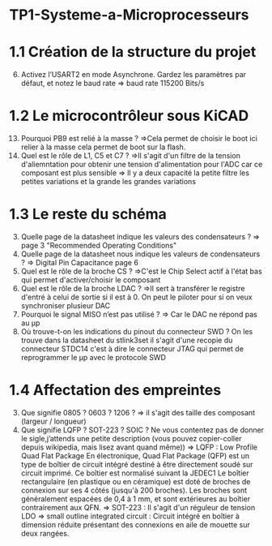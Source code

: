# TP1-Systeme-a-Microprocesseurs
# 1.1 Création de la structure du projet
6. Activez l’USART2 en mode Asynchrone. Gardez les paramètres par défaut, et notez le baud rate
=> baud rate 115200 Bits/s

# 1.2 Le microcontrôleur sous KiCAD
13. Pourquoi PB9 est relié à la masse ?
=>Cela permet de choisir le boot ici relier à la masse cela permet de boot sur la flash.
14. Quel est le rôle de L1, C5 et C7 ?
=>Il s'agit d'un filtre de la tension d'aliemntation pour obtenir une tension d'alimentation pour l'ADC car ce composant est plus sensible
=> Il  y a deux capacité la petite filtre les petites variations et la grande les grandes variations


# 1.3 Le reste du schéma
3. Quelle page de la datasheet indique les valeurs des condensateurs ?
=> page 3 "Recommended Operating Conditions"
5. Quelle page de la datasheet nous indique les valeurs de condensateurs ?
=> Digital Pin Capacitance page 6
6. Quel est le rôle de la broche CS ?
=>C'est le Chip Select actif à l'état bas qui permet d'activer/choisir le composant
7. Quel est le rôle de la broche LDAC ?
=>Il sert à transférer le registre d'entré à celui de sortie si il est à 0. On peut le piloter pour si on veux synchroniser plusieur DAC
8. Pourquoi le signal MISO n’est pas utilisé ?
=> Car le DAC ne répond pas au µp
10. Où trouve-t-on les indications du pinout du connecteur SWD ?
On les trouve dans la datasheet du stlink3set il s'agit d'une recopie du connecteur STDC14 c'est à dire le connecteur JTAG qui permet de reprogrammer le µp avec le protocole SWD

# 1.4 Affectation des empreintes
3. Que signifie 0805 ? 0603 ? 1206 ?
=> il s'agit des taille des composant (largeur / longueur)
4. Que signifie LQFP ? SOT-223 ? SOIC ? Ne vous contentez pas de donner le sigle,j’attends une petite description (vous pouvez copier-coller depuis wikipedia, mais lisez avant quand même))
=> LQFP : Low Profile Quad Flat Package
En électronique, Quad Flat Package (QFP) est un type de boîtier de circuit intégré destiné à être directement soudé sur circuit imprimé. Ce boîtier est normalisé suivant la JEDEC1
Le boîtier rectangulaire (en plastique ou en céramique) est doté de broches de connexion sur ses 4 côtés (jusqu'à 200 broches). Les broches sont généralement espacées de 0,4 à 1 mm, et sont extérieures au boîtier contrairement aux QFN.
=> SOT-223 : Il s'agit d'un réguleur de tension LDO
=> small outline integrated circuit : Circuit intégré en boîtier à dimension réduite présentant des connexions en aile de mouette sur deux rangées.
